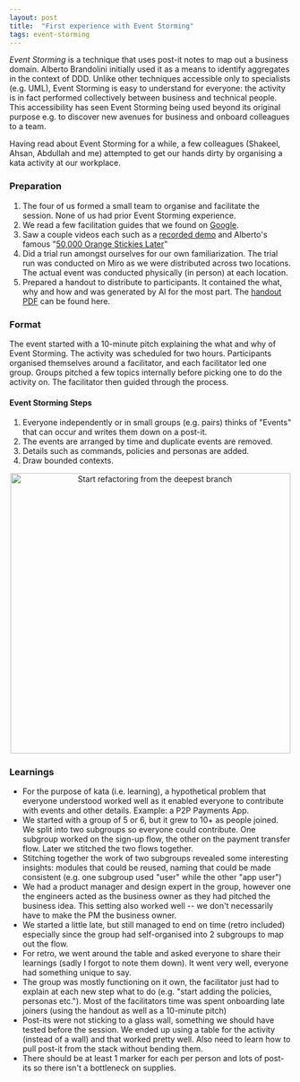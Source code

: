 ```yaml
---
layout: post
title:  "First experience with Event Storming"
tags: event-storming
---
```

_Event Storming_ is a technique that uses post-it notes to map out a business domain.
Alberto Brandolini initially used it as a means to identify aggregates in the context of DDD.
Unlike other techniques accessible only to specialists (e.g. UML),
Event Storming is easy to understand for everyone: the activity is in fact performed collectively between business and technical people.
This accessibility has seen Event Storming being used beyond its original purpose
e.g. to discover new avenues for business and onboard colleagues to a team.

Having read about Event Storming for a while, a few colleagues (Shakeel, Ahsan, Abdullah and me)
attempted to get our hands dirty by organising a kata activity at our workplace.

### Preparation
1. The four of us formed a small team to organise and facilitate the session. None of us had prior Event Storming experience.
2. We read a few facilitation guides that we found on [Google](https://www.google.com/search?q=event+storming+facilitation+guide).
3. Saw a couple videos each such as a [recorded demo](https://youtu.be/xVSaDdj3PVE) and Alberto's famous "[50,000 Orange Stickies Later](https://youtu.be/1i6QYvYhlYQ)"
4. Did a trial run amongst ourselves for our own familiarization. The trial run was conducted on Miro as we were distributed across two locations. The actual event was conducted physically (in person) at each location.
5. Prepared a handout to distribute to participants. It contained the what, why and how and was generated by AI for the most part. The [handout PDF](/assets/pdf/Event_Storming_Handout.pdf) can be found here.

### Format
The event started with a 10-minute pitch explaining the what and why of Event Storming.
The activity was scheduled for two hours. Participants organised themselves around a facilitator,
and each facilitator led one group. Groups pitched a few topics internally before picking
one to do the activity on. The facilitator then guided through the process.

#### Event Storming Steps
1. Everyone independently or in small groups (e.g. pairs) thinks of "Events" that can occur and writes them down on a post-it.
2. The events are arranged by time and duplicate events are removed.
3. Details such as commands, policies and personas are added.
4. Draw bounded contexts.

<center><img src="/assets/images/event-storming.png" width="500" alt="Start refactoring from the deepest branch"></center>

### Learnings
- For the purpose of kata (i.e. learning), a hypothetical problem that everyone understood worked well as it enabled everyone to contribute with events and other details. Example: a P2P Payments App.
- We started with a group of 5 or 6, but it grew to 10+ as people joined. We split into two subgroups so everyone could contribute. One subgroup worked on the sign-up flow, the other on the payment transfer flow. Later we stitched the two flows together.
- Stitching together the work of two subgroups revealed some interesting insights: modules that could be reused, naming that could be made consistent (e.g. one subgroup used "user" while the other "app user")
- We had a product manager and design expert in the group, however one the engineers acted as the business owner as they had pitched the business idea. This setting also worked well -- we don't necessarily have to make the PM the business owner.
- We started a little late, but still managed to end on time (retro included) especially since the group had self-organised into 2 subgroups to map out the flow.
- For retro, we went around the table and asked everyone to share their learnings (sadly I forgot to note them down). It went very well, everyone had something unique to say.
- The group was mostly functioning on it own, the facilitator just had to explain at each new step what to do (e.g. "start adding the policies, personas etc."). Most of the facilitators time was spent onboarding late joiners (using the handout as well as a 10-minute pitch)
- Post-its were not sticking to a glass wall, something we should have tested before the session. We ended up using a table for the activity (instead of a wall) and that worked pretty well. Also need to learn how to pull post-it from the stack without bending them.
- There should be at least 1 marker for each per person and lots of post-its so there isn't a bottleneck on supplies.